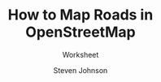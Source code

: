 ---
  audience: "high_school"
  author: "Steven Johnson"
  description: "This worksheet takes newish mappers through the process of adding roads to OpenStreetMap. Techniques are introduced for aligning and connecting roads, as well as naming and classifying all types of 'roads' from footpaths to expressways."
  difficulty: "beginner"
  date_posted: "2019-11-15"
  osm_username: "sejohnson"
  filename: "1573840193726-3_roads_worksheet_1.pdf"
  group: ""
  layout: "project"
  preparation_time: "less_than_one_hour"
  project_time: "one_hour"
  subtitle: "Worksheet"
  thumbnail: "1573840169233-RuralRoadQual_2019-03-02_1223.png"
  title: "How to Map Roads in OpenStreetMap"
  type: "desktop"
  url: "2019-11-15-390767"

---
